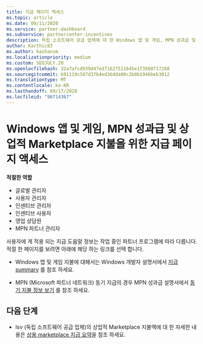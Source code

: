 ```yaml
---
title: 지급 페이지 액세스
ms.topic: article
ms.date: 09/11/2020
ms.service: partner-dashboard
ms.subservice: partnercenter-incentives
description: 독립 소프트웨어 공급 업체에 대 한 Windows 앱 및 게임, MPN 성과급 및 상업적 Marketplace 지불에 대 한 지급 정보에 액세스 하는 방법에 대해 알아봅니다.
author: Karthic83
ms.author: kashanum
ms.localizationpriority: medium
ms.custom: SEOJULY.20
ms.openlocfilehash: 32a7afcd939d47ed71627511645e1f3560717288
ms.sourcegitcommit: b91119c587d37b4ed36dda00c2b0b1946beb3012
ms.translationtype: MT
ms.contentlocale: ko-KR
ms.lasthandoff: 09/17/2020
ms.locfileid: "90714367"
---
```

# <a name="access-payouts-pages-for-windows-apps-and-games-mpn-incentives-and-commercial-marketplace-payments"></a>Windows 앱 및 게임, MPN 성과급 및 상업적 Marketplace 지불을 위한 지급 페이지 액세스

**적절한 역할**

- 글로벌 관리자
- 사용자 관리자
- 인센티브 관리자
- 인센티브 사용자
- 영업 상담원
- MPN 파트너 관리자

사용자에 게 적용 되는 지급 도움말 정보는 작업 중인 파트너 프로그램에 따라 다릅니다. 적절 한 페이지를 보려면 아래에 해당 하는 링크를 선택 합니다.

- Windows 앱 및 게임 지불에 대해서는 Windows 개발자 설명서에서 [지급 summary](https://docs.microsoft.com/windows/uwp/publish/payout-summary) 를 참조 하세요.

- MPN (Microsoft 파트너 네트워크) 동기 지급의 경우 MPN 성과급 설명서에서 [동기 지불 정보 보기](understand-incentive-payouts.md) 를 참조 하세요.

## <a name="next-steps"></a>다음 단계

- Isv (독립 소프트웨어 공급 업체)의 상업적 Marketplace 지불액에 대 한 자세한 내용은 [상용 marketplace 지급 요약](https://docs.microsoft.com/azure/marketplace/partner-center-portal/payout-summary)을 참조 하세요.
